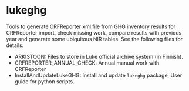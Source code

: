 # lukeghg
Tools to generate CRFReporter xml file from GHG inventory results for CRFReporter import, check missing work, compare results with previous year and generate some ubiquitous NIR tables. See the following files for details:

+ ARKISTOON: Files to store in Luke official archive system (in Finnish).
+ CRFREPORTER_ANNUAL_CHECK: Annual manual work with CRFReporter
+ InstallAndUpdateLukeGHG: Install and update `lukeghg` package, User guide for python scripts.
